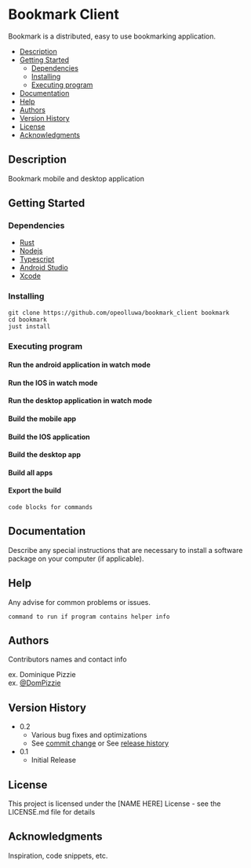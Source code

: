 # Bookmark Client

Bookmark is a distributed, easy to use bookmarking application.

- [Description](#description)
- [Getting Started](#getting-started)
  - [Dependencies](#dependencies)
  - [Installing](#installing)
  - [Executing program](#executing-program)
- [Documentation](#documentation)
- [Help](#help)
- [Authors](#authors)
- [Version History](#version-history)
- [License](#license)
- [Acknowledgments](#acknowledgments)

## Description

Bookmark mobile and desktop application

## Getting Started

### Dependencies

- [Rust](https://rust-lang.org)
- [Nodejs]()
- [Typescript]()
- [Android Studio]()
- [Xcode]()

### Installing

```
git clone https://github.com/opeolluwa/bookmark_client bookmark
cd bookmark 
just install
```

### Executing program

#### Run the android application in watch mode

#### Run the IOS in watch mode

#### Run the desktop application in watch mode

#### Build the mobile app

#### Build the IOS application

#### Build the desktop app

#### Build all apps

#### Export the build

```
code blocks for commands
```

## Documentation

Describe any special instructions that are necessary to install a software
package on your computer (if applicable).

## Help

Any advise for common problems or issues.

```
command to run if program contains helper info
```

## Authors

Contributors names and contact info

ex. Dominique Pizzie\
ex. [@DomPizzie](https://twitter.com/dompizzie)

## Version History

- 0.2
  - Various bug fixes and optimizations
  - See [commit change]() or See [release history]()
- 0.1
  - Initial Release

## License

This project is licensed under the [NAME HERE] License - see the LICENSE.md file
for details

## Acknowledgments

Inspiration, code snippets, etc.
